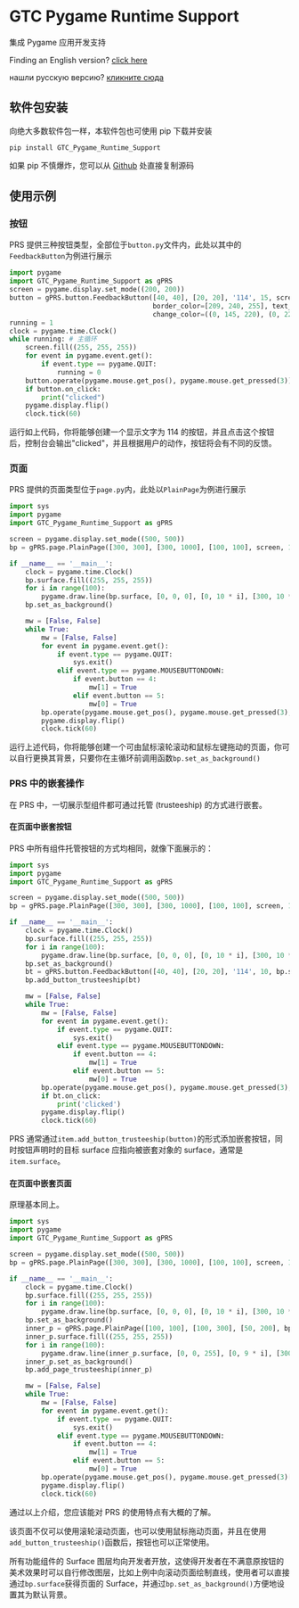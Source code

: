 # GTC Pygame Runtime Support
集成 Pygame 应用开发支持

Finding an English version? [click here](https://github.com/GTC-Software-Studio/GTC-Pygame-Runtime-Support)

нашли русскую версию? [кликните сюда](https://github.com/GTC-Software-Studio/GTC-Pygame-Runtime-Support/blob/main/README-ru.md)

## 软件包安装
向绝大多数软件包一样，本软件包也可使用 pip 下载并安装

```plain
pip install GTC_Pygame_Runtime_Support
```

如果 pip 不慎爆炸，您可以从 [Github](https://github.com/GTC-Byzantine/GTC-Pygame-Runtime-Support/) 处直接复制源码

## 使用示例
### 按钮
PRS 提供三种按钮类型，全部位于`button.py`文件内，此处以其中的`FeedbackButton`为例进行展示

```python
import pygame
import GTC_Pygame_Runtime_Support as gPRS
screen = pygame.display.set_mode((200, 200))
button = gPRS.button.FeedbackButton([40, 40], [20, 20], '114', 15, screen, bg_color=[0, 145, 220], 
                                    border_color=[209, 240, 255], text_color=[255, 255, 255],
                                    change_color=((0, 145, 220), (0, 225, 0))) # 生成按钮
running = 1
clock = pygame.time.Clock()
while running: # 主循环
    screen.fill((255, 255, 255))
    for event in pygame.event.get():
        if event.type == pygame.QUIT:
            running = 0
    button.operate(pygame.mouse.get_pos(), pygame.mouse.get_pressed(3)) # 按钮贴图处
    if button.on_click:
        print("clicked")
    pygame.display.flip()
    clock.tick(60)
```

运行如上代码，你将能够创建一个显示文字为 114 的按钮，并且点击这个按钮后，控制台会输出"clicked"，并且根据用户的动作，按钮将会有不同的反馈。

### 页面
PRS 提供的页面类型位于`page.py`内，此处以`PlainPage`为例进行展示

```python
import sys
import pygame
import GTC_Pygame_Runtime_Support as gPRS

screen = pygame.display.set_mode((500, 500))
bp = gPRS.page.PlainPage([300, 300], [300, 1000], [100, 100], screen, 1.4, True)

if __name__ == '__main__':
    clock = pygame.time.Clock()
    bp.surface.fill((255, 255, 255))
    for i in range(100):
        pygame.draw.line(bp.surface, [0, 0, 0], [0, 10 * i], [300, 10 * i])
    bp.set_as_background()

    mw = [False, False]
    while True:
        mw = [False, False]
        for event in pygame.event.get():
            if event.type == pygame.QUIT:
                sys.exit()
            elif event.type == pygame.MOUSEBUTTONDOWN:
                if event.button == 4:
                    mw[1] = True
                elif event.button == 5:
                    mw[0] = True
        bp.operate(pygame.mouse.get_pos(), pygame.mouse.get_pressed(3), mw, True)
        pygame.display.flip()
        clock.tick(60)
```

运行上述代码，你将能够创建一个可由鼠标滚轮滚动和鼠标左键拖动的页面，你可以自行更换其背景，只要你在主循环前调用函数`bp.set_as_background()`

### PRS 中的嵌套操作
在 PRS 中，一切展示型组件都可通过托管 (trusteeship) 的方式进行嵌套。

#### 在页面中嵌套按钮
PRS 中所有组件托管按钮的方式均相同，就像下面展示的：

```python
import sys
import pygame
import GTC_Pygame_Runtime_Support as gPRS

screen = pygame.display.set_mode((500, 500))
bp = gPRS.page.PlainPage([300, 300], [300, 1000], [100, 100], screen, 1.4, True)

if __name__ == '__main__':
    clock = pygame.time.Clock()
    bp.surface.fill((255, 255, 255))
    for i in range(100):
        pygame.draw.line(bp.surface, [0, 0, 0], [0, 10 * i], [300, 10 * i])
    bp.set_as_background()
    bt = gPRS.button.FeedbackButton([40, 40], [20, 20], '114', 10, bp.surface)
    bp.add_button_trusteeship(bt)

    mw = [False, False]
    while True:
        mw = [False, False]
        for event in pygame.event.get():
            if event.type == pygame.QUIT:
                sys.exit()
            elif event.type == pygame.MOUSEBUTTONDOWN:
                if event.button == 4:
                    mw[1] = True
                elif event.button == 5:
                    mw[0] = True
        bp.operate(pygame.mouse.get_pos(), pygame.mouse.get_pressed(3), mw, True)
        if bt.on_click:
            print('clicked')
        pygame.display.flip()
        clock.tick(60)
```

PRS 通常通过`item.add_button_trusteeship(button)`的形式添加嵌套按钮，同时按钮声明时的目标 surface 应指向被嵌套对象的 surface，通常是`item.surface`。

#### 在页面中嵌套页面
原理基本同上。

```python
import sys
import pygame
import GTC_Pygame_Runtime_Support as gPRS

screen = pygame.display.set_mode((500, 500))
bp = gPRS.page.PlainPage([300, 300], [300, 1000], [100, 100], screen, 1.4, True)

if __name__ == '__main__':
    clock = pygame.time.Clock()
    bp.surface.fill((255, 255, 255))
    for i in range(100):
        pygame.draw.line(bp.surface, [0, 0, 0], [0, 10 * i], [300, 10 * i])
    bp.set_as_background()
    inner_p = gPRS.page.PlainPage([100, 100], [100, 300], [50, 200], bp.surface, wheel_support=True)
    inner_p.surface.fill((255, 255, 255))
    for i in range(100):
        pygame.draw.line(inner_p.surface, [0, 0, 255], [0, 9 * i], [300, 9 * i])
    inner_p.set_as_background()
    bp.add_page_trusteeship(inner_p)

    mw = [False, False]
    while True:
        mw = [False, False]
        for event in pygame.event.get():
            if event.type == pygame.QUIT:
                sys.exit()
            elif event.type == pygame.MOUSEBUTTONDOWN:
                if event.button == 4:
                    mw[1] = True
                elif event.button == 5:
                    mw[0] = True
        bp.operate(pygame.mouse.get_pos(), pygame.mouse.get_pressed(3)[0], mw, True)
        pygame.display.flip()
        clock.tick(60)
```

通过以上介绍，您应该能对 PRS 的使用特点有大概的了解。

该页面不仅可以使用滚轮滚动页面，也可以使用鼠标拖动页面，并且在使用`add_button_trusteeship()`函数后，按钮也可以正常使用。

所有功能组件的 Surface 图层均向开发者开放，这使得开发者在不满意原按钮的美术效果时可以自行修改图层，比如上例中向滚动页面绘制直线，使用者可以直接通过`bp.surface`获得页面的 Surface，并通过`bp.set_as_background()`方便地设置其为默认背景。
